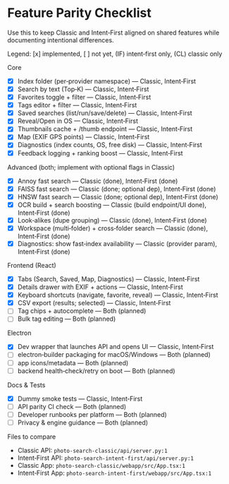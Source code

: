 # Feature Parity Checklist

Use this to keep Classic and Intent‑First aligned on shared features while documenting intentional differences.

Legend: [x] implemented, [ ] not yet, (IF) intent‑first only, (CL) classic only

Core
- [x] Index folder (per‑provider namespace) — Classic, Intent‑First
- [x] Search by text (Top‑K) — Classic, Intent‑First
- [x] Favorites toggle + filter — Classic, Intent‑First
- [x] Tags editor + filter — Classic, Intent‑First
- [x] Saved searches (list/run/save/delete) — Classic, Intent‑First
- [x] Reveal/Open in OS — Classic, Intent‑First
- [x] Thumbnails cache + /thumb endpoint — Classic, Intent‑First
- [x] Map (EXIF GPS points) — Classic, Intent‑First
- [x] Diagnostics (index counts, OS, free disk) — Classic, Intent‑First
- [x] Feedback logging + ranking boost — Classic, Intent‑First

Advanced (both; implement with optional flags in Classic)
- [x] Annoy fast search — Classic (done), Intent‑First (done)
- [x] FAISS fast search — Classic (done; optional dep), Intent‑First (done)
- [x] HNSW fast search — Classic (done; optional dep), Intent‑First (done)
- [x] OCR build + search boosting — Classic (build endpoint/UI done), Intent‑First (done)
- [x] Look‑alikes (dupe grouping) — Classic (done), Intent‑First (done)
- [x] Workspace (multi‑folder) + cross‑folder search — Classic (done), Intent‑First (done)
- [x] Diagnostics: show fast‑index availability — Classic (provider param), Intent‑First (done)

Frontend (React)
- [x] Tabs (Search, Saved, Map, Diagnostics) — Classic, Intent‑First
- [x] Details drawer with EXIF + actions — Classic, Intent‑First
- [x] Keyboard shortcuts (navigate, favorite, reveal) — Classic, Intent‑First
- [x] CSV export (results; selected) — Classic, Intent‑First
- [ ] Tag chips + autocomplete — Both (planned)
- [ ] Bulk tag editing — Both (planned)

Electron
- [x] Dev wrapper that launches API and opens UI — Classic, Intent‑First
- [ ] electron‑builder packaging for macOS/Windows — Both (planned)
- [ ] app icons/metadata — Both (planned)
- [ ] backend health‑check/retry on boot — Both (planned)

Docs & Tests
- [x] Dummy smoke tests — Classic, Intent‑First
- [ ] API parity CI check — Both (planned)
- [ ] Developer runbooks per platform — Both (planned)
- [ ] Privacy & engine guidance — Both (planned)

Files to compare
- Classic API: `photo-search-classic/api/server.py:1`
- Intent‑First API: `photo-search-intent-first/api/server.py:1`
- Classic App: `photo-search-classic/webapp/src/App.tsx:1`
- Intent‑First App: `photo-search-intent-first/webapp/src/App.tsx:1`
